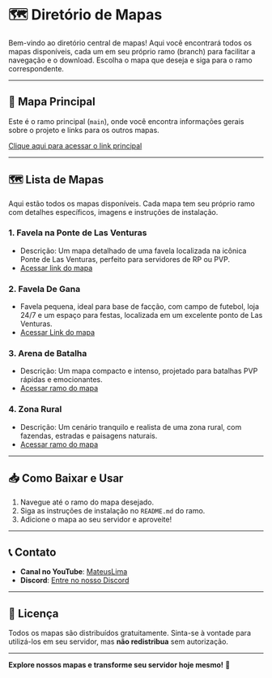 # 🗺️ Diretório de Mapas

Bem-vindo ao diretório central de mapas! Aqui você encontrará todos os mapas disponíveis, cada um em seu próprio ramo (branch) para facilitar a navegação e o download. Escolha o mapa que deseja e siga para o ramo correspondente.

---

## 🌟 Mapa Principal

Este é o ramo principal (`main`), onde você encontra informações gerais sobre o projeto e links para os outros mapas.

[Clique aqui para acessar o link principal](https://github.com/mateusdelimap/mapas) <!-- Link para o ramo principal -->

---

## 🗺️ Lista de Mapas

Aqui estão todos os mapas disponíveis. Cada mapa tem seu próprio ramo com detalhes específicos, imagens e instruções de instalação.

### 1. **Favela na Ponte de Las Venturas**
   - Descrição: Um mapa detalhado de uma favela localizada na icônica Ponte de Las Venturas, perfeito para servidores de RP ou PVP.
   - [Acessar link do mapa](https://github.com/mateusdelimap/mapas/tree/main/Mapa-1) <!-- Link para o ramo deste mapa -->

### 2. **Favela De Gana**
   - Favela pequena, ideal para base de facção, com campo de futebol, loja 24/7 e um espaço para festas, localizada     em um excelente ponto de Las Venturas.
   - [Acessar Link do mapa](https://github.com/mateusdelimap/mapas/tree/main/Mapa-2) <!-- Link para o ramo deste mapa -->

### 3. **Arena de Batalha**
   - Descrição: Um mapa compacto e intenso, projetado para batalhas PVP rápidas e emocionantes.
   - [Acessar ramo do mapa](#) <!-- Link para o ramo deste mapa -->

### 4. **Zona Rural**
   - Descrição: Um cenário tranquilo e realista de uma zona rural, com fazendas, estradas e paisagens naturais.
   - [Acessar ramo do mapa](#) <!-- Link para o ramo deste mapa -->

---

## 📥 Como Baixar e Usar

1. Navegue até o ramo do mapa desejado.
2. Siga as instruções de instalação no `README.md` do ramo.
3. Adicione o mapa ao seu servidor e aproveite!

---

## 📞 Contato

- **Canal no YouTube**: [MateusLima](https://www.youtube.com/@limamaper)
- **Discord**: [Entre no nosso Discord](https://discord.gg/JXebyAwmhY) <!-- Adicione o link do Discord -->

---

## 📄 Licença

Todos os mapas são distribuídos gratuitamente. Sinta-se à vontade para utilizá-los em seu servidor, mas **não redistribua** sem autorização.

---

**Explore nossos mapas e transforme seu servidor hoje mesmo!** 🚀